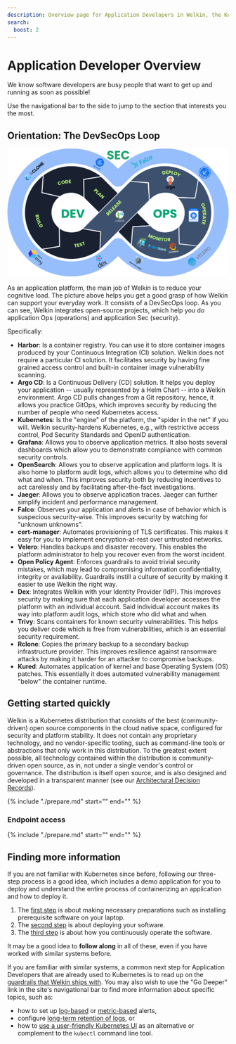 ```yaml
---
description: Overview page for Application Developers in Welkin, the Kubernetes platform for software critical to our society
search:
  boost: 2
---
```


# Application Developer Overview

We know software developers are busy people that want to get up and running as soon as possible!

Use the navigational bar to the side to jump to the section that interests you the most.

## Orientation: The DevSecOps Loop

![img/devsecops.svg](../img/devsecops.svg)

As an application platform, the main job of Welkin is to reduce your cognitive load.
The picture above helps you get a good grasp of how Welkin can support your everyday work.
It consists of a DevSecOps loop.
As you can see, Welkin integrates open-source projects, which help you do application Ops (operations) and application Sec (security).

Specifically:

- **Harbor**: Is a container registry.
You can use it to store container images produced by your Continuous Integration (CI) solution.
Welkin does not require a particular CI solution.
It facilitates security by having fine grained access control and built-in container image vulnerability scanning.
- **Argo CD**: Is a Continuous Delivery (CD) solution.
It helps you deploy your application -- usually represented by a Helm Chart -- into a Welkin environment.
Argo CD pulls changes from a Git repository, hence, it allows you practice GitOps, which improves security by reducing the number of people who need Kubernetes access.
- **Kubernetes**: Is the "engine" of the platform, the "spider in the net" if you will.
Welkin security-hardens Kubernetes, e.g., with restrictive access control, Pod Security Standards and OpenID authentication.
- **Grafana**: Allows you to observe application metrics.
It also hosts several dashboards which allow you to demonstrate compliance with common security controls.
- **OpenSearch**: Allows you to observe application and platform logs.
It is also home to platform audit logs, which allows you to determine who did what and when.
This improves security both by reducing incentives to act carelessly and by facilitating after-the-fact investigations.
- **Jaeger**: Allows you to observe application traces.
Jaeger can further simplify incident and performance management.
- **Falco**: Observes your application and alerts in case of behavior which is suspecious security-wise.
This improves security by watching for "unknown unknowns".
- **cert-manager**: Automates provisioning of TLS certificates.
This makes it easy for you to implement encryption-at-rest over untrusted networks.
- **Velero**: Handles backups and disaster recovery.
This enables the platform administrator to help you recover even from the worst incident.
- **Open Policy Agent**: Enforces guardrails to avoid trivial security mistakes, which may lead to compromising information confidentiality, integrity or availability.
Guardrails instill a culture of security by making it easier to use Welkin the right way.
- **Dex**: Integrates Welkin with your Identity Provider (IdP).
This improves security by making sure that each application developer accesses the platform with an individual account.
Said individual account makes its way into platform audit logs, which store who did what and when.
- **Trivy**: Scans containers for known security vulnerabilities.
This helps you deliver code which is free from vulnerabilities, which is an essential security requirement.
- **Rclone**: Copies the primary backup to a secondary backup infrastructure provider.
This improves resilience against ransomware attacks by making it harder for an attacker to compromise backups.
- **Kured**: Automates application of kernel and base Operating System (OS) patches.
This essentially it does automated vulnerability management "below" the container runtime.

## Getting started quickly

Welkin is a Kubernetes distribution that consists of the best (community-driven) open source components in the cloud native space, configured for security and platform stability.
It does not contain any proprietary technology, and no vendor-specific tooling, such as command-line tools or abstractions that only work in this distribution.
To the greatest extent possible, all technology contained within the distribution is community-driven open source, as in, not under a single vendor's control or governance.
The distribution is itself open source, and is also designed and developed in a transparent manner (see our [Architectural Decision Records](../adr/index.md)).

{%
    include "./prepare.md"
    start="<!--prerequisites-start-->"
    end="<!--prerequisites-end-->"
    %}

### Endpoint access

{%
    include "./prepare.md"
    start="<!--endpoint-access-start-->"
    end="<!--endpoint-access-end-->"
%}

<!--
## Component overview

TODO https://github.com/elastisys/welkin/issues/836

-->

## Finding more information

If you are not familiar with Kubernetes since before, following our three-step process is a good idea, which includes a demo application for you to deploy and understand the entire process of containerizing an application and how to deploy it.

1. The [first step](prepare.md) is about making necessary preparations such as installing prerequisite software on your laptop.
1. The [second step](deploy.md) is about deploying your software.
1. The [third step](operate.md) is about how you continuously operate the software.

It may be a good idea to **follow along** in all of these, even if you have worked with similar systems before.

If you are familiar with similar systems, a common next step for Application Developers that are already used to Kubernetes is to read up on the [guardrails that Welkin ships with](safeguards/index.md).
You may also wish to use the "Go Deeper" link in the site's navigational bar to find more information about specific topics, such as:

- how to set up [log-based](log-based-alerts.md) or [metric-based](alerts.md) alerts,
- configure [long-term retention of logs](long-term-log-retention.md), or
- how to [use a user-friendly Kubernetes UI](kubernetes-ui.md) as an alternative or complement to the `kubectl` command line tool.
